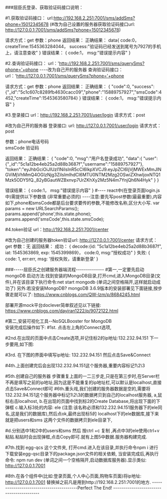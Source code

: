 ###屈臣氏登录、获取验证码接口说明：

#1.获取验证码接口：
url:http://192.168.2.251:7001/sms/addSms?phone=15012345678
(#改为自己设置的服务器获取验证码接口url: http://127.0.0.1:7001/sms/addSms?phone=15012345678)

请求方式：get
参数：phone
返回结果：
正确结果：
data{
code:0，
createTime:1545363284044，
success:"验证码已经发送到尾号为7927的手机上，请注意查收"
}
错误结果：
{
code:1，
msg:"错误提示内容"
}

#2.查询验证码接口：
url：'http://192.168.2.251:7001/sms/querySms?phone='+phone
----改为自己开的服务器  查询验证码接口：
url：'http://127.0.0.1:7001/sms/querySms?phone='+phone

请求方式：get
参数：phone
返回结果：
正确结果：
{
"code":0,
"success":{"_id":"5c1c607c8289fb4630cacc09","phone":"15889757927","smsCode":4452,"createTime":1545363580784}
}
错误结果：
{
code:1，
msg:"错误提示内容"
}

#3.登录接口
url：http://192.168.2.251:7001/user/login
请求方式：post

#改为自己开的服务器  登录接口:
 url: http://127.0.0.1:7001/user/login
请求方式：post

参数：phone电话号码   
smsCode 验证码

返回结果：
正确结果：
{
	"code":0,
	"msg":"用户名登录成功",
	"data":{
		"user":{"_id":"5c1a12be4eb25a2d88b3687f","username":"15889757927"},
		"token":"eyJhbGciOiJIUzI1NiIsInR5cCI6IkpXVCJ9.eyJpZCI6IjVjMWExMmJlNGViMjVhMmQ4OGIzNjg3ZiIsImlhdCI6MTU0NTM2Mzg2OSwiZXhwIjoxNTQ1Mzk5ODY5fQ._82yBGautWZBxnvp7UrZKhXy2Mz5N4m7YnjQh6N4Hyk"
	}
}

错误结果：
{
code:1，
msg:"错误提示内容"
}
#---- react中(在登录页面login.js中)需提供以下参数值 (非常重要必须的)
----注意:要先写post参数(最最重要),内容如下,phone和smsCode都是后台要求要传的参数,不能修改名称,区分大小写.
var params = new URLSearchParams();
params.append('phone',this.state.phone);
params.append('smsCode',this.state.smsCode);

#4.token验证
url：http://192.168.2.251:7001/center

#改为自己创建的服务器token验证url: http://127.0.0.1:7001/center
请求方式：get
参数：无
返回结果：
成功：
{
	decode:{id: "5c1a12be4eb25a2d88b3687f", iat: 1545363869, exp: 1545399869}，
	code:0,
	msg:"授权成功"
}
失败:
{
        code: 1,
        err:err,
        msg: '授权失败，请重新登录'
      }



###-----屈臣氏之创建服务器端流程--------------
#第一,一定要先启动mongoDB
启动方法:找到安装的MongoDB目录,打开cmd,进入MongoDB目录(文件),并在该目录下执行命令:net start mongodb (单词之间空格隔开,这样就启动成功了)
另外:若没安装MongoDB?
mongoDB  3.6.9版本的安装部署见下面链接,按步骤走就可以了:
https://www.cnblogs.com/QW-lzm/p/8684245.html

部署开源mock平台doclever简单叙述见以下链接:
https://www.cnblogs.com/dayiran1222/p/9072122.html

#第二,安装可视化工具--NoSQLBooster for MongoDB  
安装完成后操作如下:
#1st. 点击左上角的Connect选项,
 
#2nd.在出现的页面中点击Create选项,并记住标2的ip地址:132.232.94.151  下一步要用,如下图:
 
#3rd. 在下图的界面中填写ip地址: 132.232.94.151   然后点击Save&Connect
 
#4th.上面创建完后会出现132.232.94.151这个服务器,重要内容标记1\2\3
 
#5th.创建自己的服务器
步骤重复上面的一二三步走,只是在第三步时,在Server栏不再是填写之前的ip地址,因为这是不能重复的ip地址栏,可以默认是localhost,直接点击Save&Connect即可
#6th.重头戏,我们创建的服务器数据是空的,需要将132.232.94.151这个服务器中标记1\2\3的数据拷贝到自己的localhost服务器,
a,鼠标右击localhost, 
b.在出现的页面中找到标2的Create Database,将出现下面的下弹框
c.输入标3处的内容:  ele  (注意:该名称必须和132.232.94.151服务器下的ele同名,这是我们的数据库),然后点ok,最终出现标5的 localhost下的ele数据库,接下来就是把users和sms 这两个文件的数据拷贝到ele目录下,
 
#d.分别选中1和2中的users和sms 然后 按ctrl +c 复制 ,再点中3的ele使用ctrl+v粘贴.粘贴时会出现弹框,点击Copy即可.就有上图5中数据.服务器构建完成.
 

#7th.找到 egg-qcs 这个文件夹, 打开cmd.进入在该目录,并执行命令npm  i
进行下载安装egg-qsc目录下的package.json文件的相关依赖, 
当安装完成后,再执行命令: npm  run  dev  (单词之间一个空格隔开,启动数据库服务器).显示类似: http://127.0.0.1:7001
 
#8th.在各个组件中(比如:登录页面,个人中心页面,购物车页面)将ip地址: http://127.0.0.1:7001 替换掉之前凡是用到http://192.168.2.251:7001的地方.
-----------------------------------------Perfect The End! -----------------------------------------




